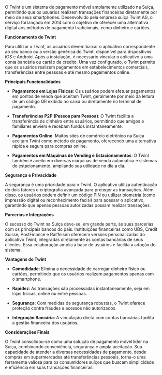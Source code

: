 O Twint é um sistema de pagamento móvel amplamente utilizado na Suíça, permitindo que os usuários realizem transações financeiras diretamente por meio de seus smartphones. Desenvolvido pela empresa suíça Twint AG, o serviço foi lançado em 2014 com o objetivo de oferecer uma alternativa digital aos métodos de pagamento tradicionais, como dinheiro e cartões.

**Funcionamento do Twint**

Para utilizar o Twint, os usuários devem baixar o aplicativo correspondente ao seu banco ou a versão genérica do Twint, disponível para dispositivos iOS e Android. Após a instalação, é necessário vincular o aplicativo a uma conta bancária ou cartão de crédito. Uma vez configurado, o Twint permite que os usuários realizem pagamentos em estabelecimentos comerciais, transferências entre pessoas e até mesmo pagamentos online.

**Principais Funcionalidades**

- **Pagamentos em Lojas Físicas**: Os usuários podem efetuar pagamentos em pontos de venda que aceitam Twint, geralmente por meio da leitura de um código QR exibido no caixa ou diretamente no terminal de pagamento.

- **Transferências P2P (Pessoa para Pessoa)**: O Twint facilita a transferência de dinheiro entre usuários, permitindo que amigos e familiares enviem e recebam fundos instantaneamente.

- **Pagamentos Online**: Muitos sites de comércio eletrônico na Suíça aceitam Twint como método de pagamento, oferecendo uma alternativa rápida e segura para compras online.

- **Pagamentos em Máquinas de Vending e Estacionamentos**: O Twint também é aceito em diversas máquinas de venda automática e sistemas de estacionamento, ampliando sua utilidade no dia a dia.

**Segurança e Privacidade**

A segurança é uma prioridade para o Twint. O aplicativo utiliza autenticação de dois fatores e criptografia avançada para proteger as transações. Além disso, os usuários podem definir um código PIN ou utilizar biometria (como impressão digital ou reconhecimento facial) para acessar o aplicativo, garantindo que apenas pessoas autorizadas possam realizar transações.

**Parcerias e Integrações**

O sucesso do Twint na Suíça deve-se, em grande parte, às suas parcerias com os principais bancos do país. Instituições financeiras como UBS, Credit Suisse, PostFinance e Raiffeisen oferecem versões personalizadas do aplicativo Twint, integradas diretamente às contas bancárias de seus clientes. Essa colaboração amplia a base de usuários e facilita a adoção do sistema.

**Vantagens do Twint**

- **Comodidade**: Elimina a necessidade de carregar dinheiro físico ou cartões, permitindo que os usuários realizem pagamentos apenas com o smartphone.

- **Rapidez**: As transações são processadas instantaneamente, seja em lojas físicas, online ou entre pessoas.

- **Segurança**: Com medidas de segurança robustas, o Twint oferece proteção contra fraudes e acessos não autorizados.

- **Integração Bancária**: A vinculação direta com contas bancárias facilita a gestão financeira dos usuários.

**Considerações Finais**

O Twint consolidou-se como uma solução de pagamento móvel líder na Suíça, combinando conveniência, segurança e ampla aceitação. Sua capacidade de atender a diversas necessidades de pagamento, desde compras em supermercados até transferências pessoais, torna-o uma ferramenta valiosa para os consumidores suíços que buscam simplicidade e eficiência em suas transações financeiras. 